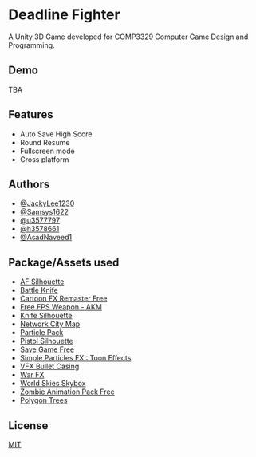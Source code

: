 
# Deadline Fighter

A Unity 3D Game developed for COMP3329 Computer Game Design and Programming.


## Demo

TBA


## Features

- Auto Save High Score
- Round Resume
- Fullscreen mode
- Cross platform


## Authors

- [@JackyLee1230](https://github.com/JackyLee1230)
- [@Samsys1622](https://github.com/Samsys1622)
- [@u3577797](https://github.com/u3577797)
- [@h3578661](https://github.com/h3578661)
- [@AsadNaveed1](https://github.com/AsadNaveed1)


## Package/Assets used

- [AF Silhouette](https://en.wikipedia.org/wiki/File:AK-47_silhouette.svg)
- [Battle Knife](https://assetstore.unity.com/packages/3d/props/weapons/battle-knife-211998)
- [Cartoon FX Remaster Free](https://assetstore.unity.com/packages/vfx/particles/cartoon-fx-remaster-free-109565)
- [Free FPS Weapon - AKM](https://assetstore.unity.com/packages/3d/props/guns/free-fps-weapon-akm-180663)
- [Knife Silhouette](https://www.vexels.com/merch/png/silhouette-knife/)
- [Network City Map](https://assetstore.unity.com/packages/3d/environments/urban/real-new-york-city-vol-2-222827)
- [Particle Pack](https://assetstore.unity.com/packages/vfx/particles/particle-pack-127325#content)
- [Pistol Silhouette](https://pixabay.com/illustrations/pistol-m9-gun-weapon-silhouette-555656/)
- [Save Game Free](https://github.com/BayatGames/SaveGameFree)
- [Simple Particles FX : Toon Effects](https://assetstore.unity.com/packages/vfx/particles/simple-particles-fx-toon-effects-244171)
- [VFX Bullet Casing](https://assetstore.unity.com/packages/3d/characters/vfx-bullet-casing-120111)
- [War FX](https://assetstore.unity.com/packages/vfx/particles/war-fx-5669)
- [World Skies Skybox](https://assetstore.unity.com/packages/2d/textures-materials/sky/worldskies-free-skybox-pack-86517)
- [Zombie Animation Pack Free](https://assetstore.unity.com/packages/3d/animations/zombie-animation-pack-free-150219)
- [Polygon Trees](https://assetstore.unity.com/packages/3d/vegetation/trees/polygon-trees-224068)


## License

[MIT](https://choosealicense.com/licenses/mit/)
